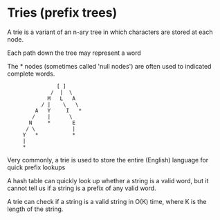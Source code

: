 # Tries (prefix trees)

A trie is a variant of an n-ary tree in which characters are stored at each node. 

Each path down the tree may represent a word

The * nodes (sometimes called 'null nodes') are often used to indicated complete words. 

```
                [ ]
              /  |  \
             M   L   A
           / |    \   \
         A   Y     I   *
        /    |      \   
       N     *       E
      / \            |
     Y   *           *
     |
     *
```

Very commonly, a trie is used to store the entire (English) language for quick prefix lookups

A hash table can quickly look up whether a string is a valid word, 
but it cannot tell us if a string is a prefix of any valid word. 

A trie can check if a string is a valid string in O(K) time, where K is the length of the string. 
